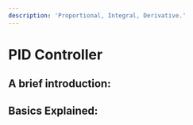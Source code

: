 ```yaml
---
description: 'Proportional, Integral, Derivative.'
---
```


# PID Controller

## A brief introduction:

## Basics Explained:



